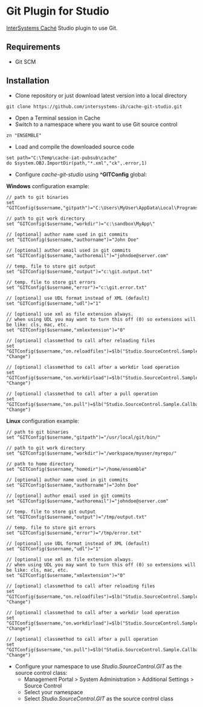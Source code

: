 # Git Plugin for Studio

[InterSystems Caché](http://www.intersystems.com/our-products/cache/cache-overview/) Studio plugin to use Git.

## Requirements
* Git SCM

## Installation
* Clone repository or just download latest version into a local directory
```
git clone https://github.com/intersystems-ib/cache-git-studio.git
```

* Open a Terminal session in Cache
* Switch to a namespace where you want to use Git source control
```
zn "ENSEMBLE"
```

* Load and compile the downloaded source code 
```
set path="C:\Temp\cache-iat-pubsub\cache"
do $system.OBJ.ImportDir(path,"*.xml","ck",.error,1)
```

* Configure *cache-git-studio* using **^GITConfig** global:

**Windows** configuration example:
```
// path to git binaries
set ^GITConfig($username,"gitpath")="C:\Users\MyUser\AppData\Local\Programs\Git\bin\"	

// path to git work directory
set ^GITConfig($username,"workdir")="c:\sandbox\MyApp\"         	                         

// [optional] author name used in git commits
set ^GITConfig($username,"authorname")="John Doe"            	  	                         

// [optional] author email used in git commits
set ^GITConfig($username,"authoremail")="johndoe@server.com"    	                       

// temp. file to store git output
set ^GITConfig($username,"output")="c:\git.output.txt"

// temp. file to store git errors
set ^GITConfig($username,"error")="c:\git.error.txt"

// [optional] use UDL format instead of XML (default)
set ^GITConfig($username,"udl")="1" 

// [optional] use xml as file extension always.
// when using UDL you may want to turn this off (0) so extensions will be like: cls, mac, etc.
set ^GITConfig($username,"xmlextension")="0"

// [optional] classmethod to call after reloading files
set ^GITConfig($username,"on.reloadfiles")=$lb("Studio.SourceControl.Sample.Callback", "Change")

// [optional] classmethod to call after a workdir load operation
set ^GITConfig($username,"on.workdirload")=$lb("Studio.SourceControl.Sample.Callback", "Change")

// [optional] classmethod to call after a pull operation
set ^GITConfig($username,"on.pull")=$lb("Studio.SourceControl.Sample.Callback", "Change")
```

**Linux** configuration example:
```
// path to git binaries
set ^GITConfig($username,"gitpath")="/usr/local/git/bin/"  	

// path to git work directory
set ^GITConfig($username,"workdir")="/workspace/myuser/myrepo/"

// path to home directory
set ^GITConfig($username,"homedir")="/home/ensemble"            	

// [optional] author name used in git commits
set ^GITConfig($username,"authorname")="John Doe"            	  	                         

// [optional] author email used in git commits
set ^GITConfig($username,"authoremail")="johndoe@server.com"    	                       

// temp. file to store git output
set ^GITConfig($username,"output")="/tmp/output.txt"

// temp. file to store git errors
set ^GITConfig($username,"error")="/tmp/error.txt"

// [optional] use UDL format instead of XML (default)
set ^GITConfig($username,"udl")="1" 

// [optional] use xml as file extension always. 
// when using UDL you may want to turn this off (0) so extensions will be like: cls, mac, etc.
set ^GITConfig($username,"xmlextension")="0"

// [optional] classmethod to call after reloading files
set ^GITConfig($username,"on.reloadfiles")=$lb("Studio.SourceControl.Sample.Callback", "Change")

// [optional] classmethod to call after a workdir load operation
set ^GITConfig($username,"on.workdirload")=$lb("Studio.SourceControl.Sample.Callback", "Change")

// [optional] classmethod to call after a pull operation
set ^GITConfig($username,"on.pull")=$lb("Studio.SourceControl.Sample.Callback", "Change")
```

* Configure your namespace to use *Studio.SourceControl.GIT* as the source control class:
  * Management Portal > System Administration > Additional Settings > Source Control
  * Select your namespace
  * Select *Studio.SourceControl.GIT* as the source control class
